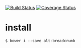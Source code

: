 [![Build Status](https://secure.travis-ci.org/dsn-nimbus/alt-breadcrumb.png?branch=master)](https://travis-ci.org/dsn-nimbus/alt-breadcrumb)
[![Coverage Status](https://coveralls.io/repos/dsn-nimbus/alt-breadcrumb/badge.svg?branch=master&service=github)](https://coveralls.io/r/dsn-nimbus/alt-breadcrumb/?branch=master)

# install

```shell
$ bower i --save alt-breadcrumb
```
